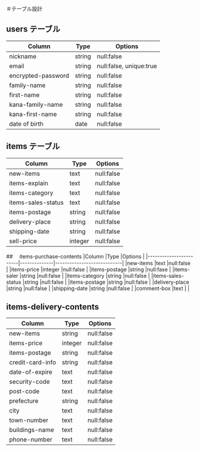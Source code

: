 ＃テーブル設計

## users テーブル

|Column                 |Type          |Options                     |
|-----------------------|--------------|----------------------------|
|nickname               |string        |null:false                  |
|email                  |string        |null:false, unique:true     |
|encrypted-password     |string        |null:false                  |
|family-name            |string        |null:false                  |
|first-name             |string        |null:false                  |
|kana-family-name       |string        |null:false                  |
|kana-first-name        |string        |null:false                  |
|date of birth          |date          |null:false                  |

## items テーブル

|Column                  |Type          |Options                     |
|------------------------|--------------|----------------------------|
|new-items               |text          |null:false                  |
|items-explain           |text          |null:false                  |
|items-category          |text          |null:false                  |
|items-sales-status      |text          |null:false                  |
|items-postage           |string        |null:false                  |
|delivery-place          |string        |null:false                  |
|shipping-date           |string        |null:false                  |
|sell-price              |integer       |null:false                  |

##　 items-purchase-contents
|Column                  |Type          |Options                     |
|------------------------|--------------|----------------------------|
|new-items               |text          |null:false                  |
|items-price             |integer       |null:false                  |
|items-postage           |string        |null:fase                   |
|items-saler             |string        |null:false                  |
|items-category          |string        |null:false                  |
|items-sales-status      |string        |null:false                  |
|items-postage           |string        |null:false                  |
|delivery-place          |string        |null:false                  |
|shipping-date           |string        |null:false                  |
|comment-box             |text          |                            |

## items-delivery-contents
|Column                   |Type          |Options                    |
|-------------------------|--------------|---------------------------|
|new-items                |string        |null:false                 |
|items-price              |integer        |null:false                 |
|items-postage            |string        |null:false                 |
|credit-card-info         |string        |null:false                 |
|date-of-expire           |text          |null:false                 |
|security-code            |text          |null:false                 |
|post-code                |text          |null:false                 |
|prefecture               |string        |null:false                 |
|city                     |text          |null:false                 |
|town-number              |text          |null:false                 |
|buildings-name           |text          |null:false                 |
|phone-number             |text          |null:false                 |